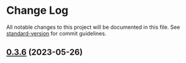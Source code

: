 # Change Log

All notable changes to this project will be documented in this file. See [standard-version](https://github.com/conventional-changelog/standard-version) for commit guidelines.

<a name="0.3.6"></a>
## [0.3.6](https://github.com/any86/any-scroll/compare/v0.5.2...v0.3.6) (2023-05-26)

